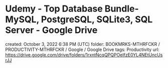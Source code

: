 # Udemy - Top Database Bundle- MySQL, PostgreSQL, SQLite3, SQL Server - Google Drive

created: October 3, 2022 6:38 PM (UTC)
folder: BOOKMRKS-MTHRFCKR / PRODUCTIVITY-MTHRFCKR / Google / Google Drive
tags: Productivity
url: https://drive.google.com/drive/folders/1rxntNcqQPQPOeIfzE0YL4NEtUncUsrJJ